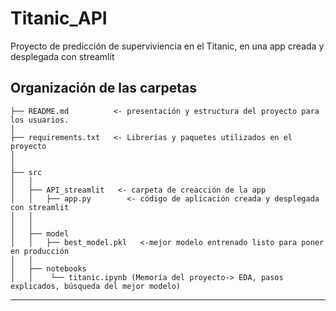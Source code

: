 # Titanic_API
Proyecto de predicción de superviviencia en el Titanic, en una app creada y desplegada con streamlit

Organización de las carpetas
------------

    
    ├── README.md          <- presentación y estructura del proyecto para los usuarios.
    │
    ├── requirements.txt   <- Librerías y paquetes utilizados en el proyecto
    │     
    │
    ├── src               
    │   │
    │   ├── API_streamlit   <- carpeta de creacción de la app           
    │   │   ├── app.py        <- código de aplicación creada y desplegada con streamlit
    │   │   
    │   │
    │   ├── model  
    │   │   ├── best_model.pkl   <-mejor modelo entrenado listo para poner en producción
    │   │
    │   ├── notebooks        
    │   │    └── titanic.ipynb (Memoría del proyecto-> EDA, pasos explicados, búsqueda del mejor modelo)

------------
